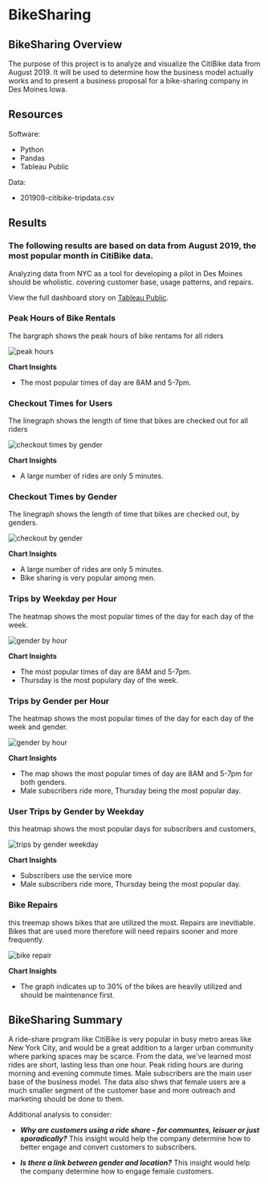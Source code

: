# BikeSharing
## BikeSharing Overview
The purpose of this project is to analyze and visualize the CitiBike data from August 2019. It will be used to determine how the business model actually works and to present a business proposal for a bike-sharing company in Des Moines Iowa.  

## Resources
Software:
* Python
* Pandas
* Tableau Public

Data: 
* 201909-citibike-tripdata.csv

## Results
### The following results are based on data from August 2019, the most popular month in CitiBike data.
Analyzing data from NYC as a tool for developing a pilot in Des Moines should be wholistic. covering customer base, usage patterns, and repairs.  

View the full dashboard story on [Tableau Public](https://public.tableau.com/app/profile/shannon.eddings/viz/CitiBikeStory_16646451143910/NYCstory).

### __Peak Hours of Bike Rentals__
The bargraph shows the peak hours of bike rentams for all riders

![peak hours](/images/cko-peak-hrs.png)

__Chart Insights__

* The most popular times of day are 8AM and 5-7pm.
  
  
### __Checkout Times for Users__
The linegraph shows the length of time that bikes are checked out for all riders

![checkout times by gender](/images/cko-times-for-users.png)

__Chart Insights__


* A large number of rides are only 5 minutes.
   
### __Checkout Times by Gender__
The linegraph shows the length of time that bikes are checked out, by genders.

![checkout by gender](/images/cko-times-by-genders.png)

__Chart Insights__

* A large number of rides are only 5 minutes.
* Bike sharing is very popular among men.

### __Trips by Weekday per Hour__
The heatmap shows the most popular times of the day for each day of the week.

![gender by hour](/images/trips-by-wkday-hr.png)

__Chart Insights__

*  The most popular times of day are 8AM and 5-7pm.
*  Thursday is the most populary day of the week. 

### __Trips by Gender per Hour__
The heatmap shows the most popular times of the day for each day of the week and gender.

![gender by hour](/images/trips-by-gender-hr.png)

__Chart Insights__

* The map shows the most popular times of day are 8AM and 5-7pm for both genders.
* Male subscribers ride more, Thursday being the most popular day.  
  
### __User Trips by Gender by Weekday__

this heatmap shows the most popular days for subscribers and customers,

![trips by gender weekday](/images/trips-gender-wkday.png)

__Chart Insights__

* Subscribers use the service more
* Male subscribers ride more, Thursday being the most popular day.
    
### __Bike Repairs__

this treemap shows bikes that are utilized the most. Repairs are inevitiable. Bikes that are used more therefore will need repairs sooner and more frequently. 

![bike repair](/images/bike-repair.png)

__Chart Insights__

* The graph indicates up to 30% of the bikes are heavily utilized and should be maintenance first.

## BikeSharing Summary

A ride-share program like CitiBike is very popular in busy metro areas like New York City, and would be a great addition to a larger urban community where parking spaces may be scarce. From the data, we've learned most rides are short, lasting less than one hour.  Peak riding hours are during morning and evening commute times. Male subscribers are the main user base of the business model. The data also shws that female users are a much smaller segment of the customer base and more outreach and marketing should be done to them.

Additional analysis to consider:

* __*Why are customers using a ride share - for communtes, leisuer or just sporadically?*__  This insight would help the company determine how to better engage and convert customers to subscribers.

* __*Is there a link between gender and location?*__  This insight would help the company determine how to engage female customers.
